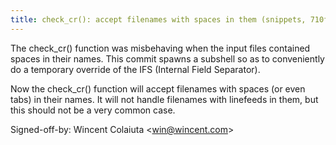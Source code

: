 ```yaml
---
title: check_cr(): accept filenames with spaces in them (snippets, 710f111)
---
```


The check\_cr() function was misbehaving when the input files contained spaces in their names. This commit spawns a subshell so as to conveniently do a temporary override of the IFS (Internal Field Separator).

Now the check\_cr() function will accept filenames with spaces (or even tabs) in their names. It will not handle filenames with linefeeds in them, but this should not be a very common case.

Signed-off-by: Wincent Colaiuta &lt;win@wincent.com&gt;
